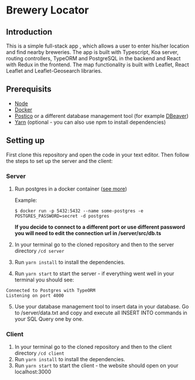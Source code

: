 # Brewery Locator

## Introduction

This is a simple full-stack app , which allows a user to enter his/her location and find nearby breweries. The app is built with Typescript, Koa server, routing controllers, TypeORM and PostgreSQL in the backend and React with Redux in the frontend. The map functionality is built with Leaflet, React Leaflet and Leaflet-Geosearch libraries.

## Prerequisits

-  [Node](https://nodejs.org/en/)
-  [Docker](https://www.docker.com/)
- [Postico](https://eggerapps.at/postico/) or a different database management tool (for example [DBeaver](https://dbeaver.io/))
- [Yarn](https://yarnpkg.com/lang/en/) (optional - you can also use npm to install dependencies)

## Setting up

First clone this repository and open the code in your text editor. Then follow the steps to set up the server and the client:

### Server

1. Run postgres in a docker container ([see more](https://docs.docker.com/samples/library/postgres/#start-a-postgres-instance))

   Example:
   ```
   $ docker run -p 5432:5432 --name some-postgres -e POSTGRES_PASSWORD=secret -d postgres
   ```
   **If you decide to connect to a different port or use different password you will need to edit the connection url in /server/src/db.ts**
2. In your terminal go to the cloned repository and then to the server directory `/cd server`
3. Run `yarn install` to install the dependencies. 
4. Run `yarn start` to start the server - if everything went well in your terminal you should see:
```
Connected to Postgres with TypeORM
Listening on port 4000
```
5. Use your database management tool to insert data in your database. Go to /server/data.txt and copy and execute all INSERT INTO commands in your SQL Query one by one.   

### Client

1. In your terminal go to the cloned repository and then to the client directory `/cd client`
2. Run `yarn install` to install the dependencies. 
3. Run `yarn start` to start the client - the website should open on your localhost:3000

